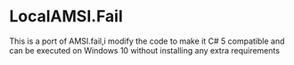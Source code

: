 # LocalAMSI.Fail
This is a port of AMSI.fail,i modify the code to make it C# 5 compatible and can be executed on Windows 10 without installing any extra requirements
